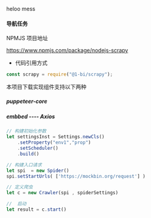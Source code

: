 heloo mess

#### 导航任务

NPMJS 项目地址

https://www.npmjs.com/package/nodejs-scrapy

* 代码引用方式

```typescript
const scrapy = require("@1-bi/scrapy");
```

本项目下载实现组件支持以下两种

##### puppeteer-core
##### embbed ---- Axios


```javascript 1.8
// 构建初始化参数
let settingsInst = Settings.newCls()
    .setProperty("env1","prop")
    .setScheduler()
    .build()

// 构建入口请求
let spi  = new Spider()
spi.setStartUrls( ['https://mockbin.org/request'] )

// 定义爬虫
let c = new Crawler(spi , spiderSettings)

//  启动
let result = c.start()

```
